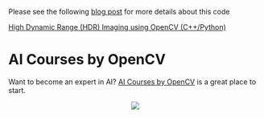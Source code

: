 Please see the following
[blog post](https://www.learnopencv.com/high-dynamic-range-hdr-imaging-using-opencv-cpp-python)
for more details about this code

[High Dynamic Range (HDR) Imaging using OpenCV (C++/Python)](https://www.learnopencv.com/high-dynamic-range-hdr-imaging-using-opencv-cpp-python)

# AI Courses by OpenCV

Want to become an expert in AI?
[AI Courses by OpenCV](https://opencv.org/courses/) is a great place to start.

<a href="https://opencv.org/courses/">
<p align="center"> 
<img src="https://www.learnopencv.com/wp-content/uploads/2020/04/AI-Courses-By-OpenCV-Github.png">
</p>
</a>
